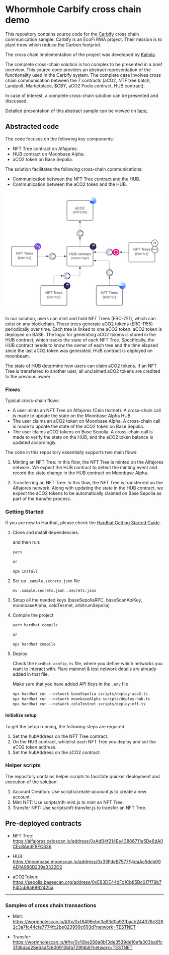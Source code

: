 # Whormhole Carbify cross chain demo

This repository contains source code for the [Carbify](https://www.carbify.io) cross chain communication sample.
Carbify is an EcoFi RWA project. Their mission is to plant trees which reduce the Carbon footprint.

The cross chain implementation of the project was developed by [Kalmia](www.kalmia.si).

The complete cross-chain solution is too complex to be presented in a brief overview. This source code provides an abstract representation of the functionality used in the 
Carbify system.
The complete case involves cross chain communication between the 7 contracts (aCO2, NTF tree batch, Landpolt, Marketplace, $CBY, aCO2 Pools contract, HUB contract).

In case of interest, a complete cross-chain solution can be presented and discussed.

Detailed presentation of this abstract sample can be viewed on [here](https://www.youtube.com/watch?v=qkqj4d4nWKw).

## Abstracted code

The code focuses on the following key components:

- NFT Tree contract on Alfajores.
- HUB contract on Moonbase Alpha.
- aCO2 token on Base Sepolia.

The solution facilitates the following cross-chain communications:

- Communication between the NFT Tree contract and the HUB.
- Communication between the aCO2 token and the HUB.

![Cross chain communication architecture](./Cross-chain-sample.png)

In our solution, users can mint and hold NFT Trees (ERC-721), which can exist on any blockchain. These trees generate aCO2 tokens (ERC-1155) periodically over time. Each tree is linked to one aCO2 token. aCO2 token is deployed on BASE. The logic for generating aCO2 tokens is stored in the HUB contract, which tracks the state of each NFT Tree. Specifically, the HUB contract needs to know the owner of each tree and the time elapsed since the last aCO2 token was generated. HUB contract is deployed on moonbeam.

The state of HUB determine how users can claim aCO2 tokens. If an NFT Tree is transferred to another user, all unclaimed aCO2 tokens are credited to the previous owner.

### Flows

Typical cross-chain flows:

- A user mints an NFT Tree on Alfajores (Celo testnet). A cross-chain call is made to update the state on the Moonbase Alpha HUB.
- The user claims an aCO2 token on Moonbase Alpha. A cross-chain call is made to update the state of the aCO2 token on Base Sepolia.
- The user claims aCO2 tokens on Base Sepolia. A cross-chain call is made to verify the state on the HUB, and the aCO2 token balance is updated accordingly.

The code in this repository essentially supports two main flows:

1. Minting an NFT Tree: In this flow, the NFT Tree is minted on the Alfajores network. We expect the HUB contract to detect the minting event and record the state change in the HUB contract on Moonbase Alpha.

2. Transferring an NFT Tree: In this flow, the NFT Tree is transferred on the Alfajores network. Along with updating the state in the HUB contract, we expect the aCO2 tokens to be automatically claimed on Base Sepolia as part of the transfer process.

### Getting Started

If you are new to Hardhat, please check the [Hardhat Getting Started Guide](https://hardhat.org/hardhat-runner/docs/getting-started#overview).

1. Clone and install dependencies:

   and then run:

   ```console
   yarn
   ```

   or

   ```console
   npm install
   ```

2. Set up `.sample.secrets.json` file

   ```console
   mv .sample.secrets.json .secrets.json
   ```

3. Setup all the needed keys (baseSepoliaRPC, baseScanApiKey, moonbaseAlpha, celoTestnet,  arbitrumSepolia)

4. Compile the project

    ```console
    yarn hardhat compile
    ```

    or

    ```console
    npx hardhat compile
    ```

5. Deploy

    Check the `hardhat.config.ts` file, where you define which networks you want to interact with. Flare mainnet & test network details are already added in that file.

    Make sure that you have added API Keys in the `.env` file

   ```console
   npx hardhat run --network baseSepolia scripts/deploy-aco2.ts
   npx hardhat run --network moonbaseAlpha scripts/deploy-hub.ts
   npx hardhat run --network celoTestnet scripts/deploy-nft.ts
   ```

#### Initialize setup

To get the setup running, the following steps are required:

1. Set the hubAddress on the NFT Tree contract.
2. On the HUB contract, whitelist each NFT Tree you deploy and set the aCO2 token address.
3. Set the hubAddress on the aCO2 contract.

### Helper scripts

The repository contains helper scripts to facilitate quicker deployment and execution of the solution:

1. Account Creation: Use scripts/create-account.js to create a new account.
2. Mint NFT: Use scripts/nft-mint.js to mint an NFT Tree.
3. Transfer NFT: Use scripts/nft-transfer.js to transfer an NFT Tree.

## Pre-deployed contracts

- NFT Tree:
 https://alfajores.celoscan.io/address/0xAdB4f214Ee43866711e5De6dA0CEc8AedF8FC636

- HUB:
 https://moonbase.moonscan.io/address/0x33FdeB7577F4daAc5dcb09AD1A986B239a3322D2

- aCO2Token:
 https://sepolia.basescan.org/address/0xE83DE44dFc1Cb85Bc617f79b7F4Dcb9a88B2425a

--------------------------------------------------------------------

### Samples of cross chain transactions

- Mint:
 https://wormholescan.io/#/tx/0xf8496ebe3a63d0a92fbacb244378e3262c3a7fc44cfe7774fc2be023999c693d?network=TESTNET

- Transfer:
 https://wormholescan.io/#/tx/0x10be288a8b13de3539de10efa303ba6fc3f36dad28e64af3600910bfa729fdb6?network=TESTNET
